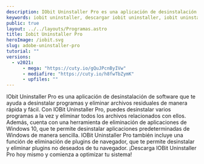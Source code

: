 ```yaml
---
description: IObit Uninstaller Pro es una aplicación de desinstalación de software que te ayuda a desinstalar programas y eliminar archivos residuales de manera rápida y fácil.
keywords: iobit uninstaller, descargar iobit uninstaller, iobit uninstaller gratis, iobit uninstaller para descargar, descargar iobit uninstaller en español, iobit uninstaller español, iobit uninstaller descarga, descargar iobit uninstaller gratis, iobit uninstaller para windows, iobit uninstaller para mac, iobit uninstaller para linux, software de desinstalación, aplicación de desinstalación, herramientas de desinstalación, iobit uninstaller descargar gratis, descargar iobit uninstaller full, iobit uninstaller full, iobit uninstaller full gratis
public: true
layout: ../../layouts/Programas.astro
title: Iobit Uninstaller Pro
heroImage: /iobit.svg
slug: adobe-uninstaller-pro
tutorial: ""
versions:
  - v2021:
      - mega: "https://cuty.io/gQuJPcnByIVw"
      - mediafire: "https://cuty.io/h8fwTbZymK"
      - upfiles: ""
---
```


IObit Uninstaller Pro es una aplicación de desinstalación de software que te ayuda a desinstalar programas y eliminar archivos residuales de manera rápida y fácil. Con IOBit Uninstaller Pro, puedes desinstalar varios programas a la vez y eliminar todos los archivos relacionados con ellos. Además, cuenta con una herramienta de eliminación de aplicaciones de Windows 10, que te permite desinstalar aplicaciones predeterminadas de Windows de manera sencilla. IOBit Uninstaller Pro también incluye una función de eliminación de plugins de navegador, que te permite desinstalar y eliminar plugins no deseados de tu navegador. ¡Descarga IOBit Uninstaller Pro hoy mismo y comienza a optimizar tu sistema!
